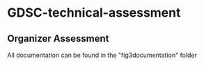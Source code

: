 # GDSC-technical-assessment
## Organizer Assessment 
All documentation can be found in the "fig3documentation" folder
